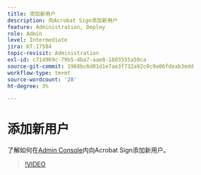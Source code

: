 ```yaml
---
title: 添加新用户
description: 向Acrobat Sign添加新用户
feature: Administration, Deploy
role: Admin
level: Intermediate
jira: KT-17584
topic-revisit: Administration
exl-id: c714969c-79b5-4ba7-aae8-1803555a50ca
source-git-commit: 1968bc6d01d1e7ae3f732a92c0c9a06fdeab3edd
workflow-type: tm+mt
source-wordcount: '28'
ht-degree: 3%

---
```


# 添加新用户

了解如何在[Admin Console](https://adminconsole.adobe.com/)内向Acrobat Sign添加新用户。

>[!VIDEO](https://video.tv.adobe.com/v/3453158?quality=12&learn=on&hidetitle=true)
